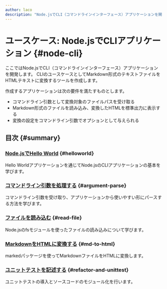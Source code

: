 ```yaml
---
author: laco 
description: "Node.jsでCLI（コマンドラインインターフェース）アプリケーションを開発する例として、MarkdownをHTMLに変換するツールを作成していきます。"
---
```


# ユースケース: Node.jsでCLIアプリケーション {#node-cli}

ここではNode.jsでCLI（コマンドラインインターフェース）アプリケーションを開発します。
CLIのユースケースとしてMarkdown形式のテキストファイルをHTMLテキストに変換するツールを作成します。

作成するアプリケーションは次の要件を満たすものとします。

- コマンドライン引数として変換対象のファイルパスを受け取る
- Markdown形式のファイルを読み込み、変換したHTMLを標準出力に表示する
- 変換の設定をコマンドライン引数でオプションとして与えられる

## 目次 {#summary}

### [Node.jsでHello World](./helloworld/README.md) {#helloworld}

Hello Worldアプリケーションを通じてNode.jsのCLIアプリケーションの基本を学びます。

### [コマンドライン引数を処理する](./argument-parse/README.md) {#argument-parse}

コマンドライン引数を受け取り、アプリケーションから使いやすい形にパースする方法を学びます。

### [ファイルを読み込む](./read-file/README.md) {#read-file}

Node.jsのfsモジュールを使ったファイルの読み込みについて学びます。

### [MarkdownをHTMLに変換する](./md-to-html/README.md) {#md-to-html}

markedパッケージを使ってMarkdownファイルをHTMLに変換します。

### [ユニットテストを記述する](./refactor-and-unittest/README.md) {#refactor-and-unittest}

ユニットテストの導入とソースコードのモジュール化を行います。
